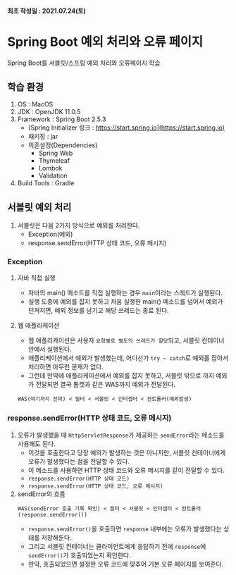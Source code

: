 #### 최초 작성일 : 2021.07.24(토)

# Spring Boot 예외 처리와 오류 페이지

Spring Boot를 서블릿/스프링 예외 처리와 오류페이지 학습

## 학습 환경

1. OS : MacOS
2. JDK : OpenJDK 11.0.5
3. Framework : Spring Boot 2.5.3
    - [Spring Initializer 링크 : https://start.spring.io](https://start.spring.io)
    - 패키징 : jar
    - 의존설정(Dependencies)
        - Spring Web
        - Thymeleaf
        - Lombok
        - Validation
4. Build Tools : Gradle

## 서블릿 예외 처리

1. 서블릿은 다음 2가지 방식으로 예외를 처리한다.
    - Exception(예외)
    - response.sendError(HTTP 상태 코드, 오류 메시지)

### Exception

1. 자바 직접 실행
    - 자바의 main() 메소드를 직접 실행하는 경우 `main`이라는 스레드가 실행된다.
    - 실행 도중에 예외를 잡지 못하고 처음 실행한 main() 메소드를 넘어서 예외가 던져지면, 예외 정보를 남기고 해당 쓰레드는 종료 된다.

2. 웹 애플리케이션
    - 웹 애플리케이션은 사용자 `요청별로 별도의 쓰레드가 할당`되고, 서블릿 컨테이너 안에서 실행된다.
    - 애플리케이션에서 예외가 발생했는데, 어디선가 `try ~ catch`로 예외를 잡아서 처리하면 아무런 문제가 없다.
    - 그런데 만약에 애플리케이션에서 예외를 잡지 못하고, 서블릿 밖으로 까지 예외가 전달되면 결국 톰캣과 같은 WAS까지 예외가 전달된다.
   ```text
   WAS(여기까지 전파) < 필터 < 서블릿 < 인터셉터 < 컨트롤러(예외발생)
   ```

### response.sendError(HTTP 상태 코드, 오류 메시지)

1. 오류가 발생했을 때 `HttpServletResponse`가 제공하는 `sendError`라는 메소드를 사용해도 된다.
    - 이것을 호출한다고 당장 예외가 발생하는 것은 아니지만, 서블릿 컨테이너에게 오류가 발생했다는 점을 전달할 수 있다.
    - 이 메소드를 사용하면 HTTP 상태 코드와 오류 메시지를 같이 전달할 수 있다.
    - `response.sendError(HTTP 상태 코드)`
    - `response.sendError(HTTP 상태 코드, 오류 메시지)`
2. sendError의 흐름
   ```text
   WAS(sendError 호출 기록 확인) < 필터 < 서블릿 < 인터셉터 < 컨트롤러(response.sendError())
   ```
    - `response.sendError()`을 호출하면 `response` 내부에는 오류가 발생했다는 상태를 저장해둔다.
    - 그리고 서블릿 컨테이너는 클라이언트에게 응답하기 전에 `response`에 `sendError()`가 호출되었는지 확인한다.
    - 만약, 호출되었으면 설정한 오류 코드에 맞추어 기본 오류 페이지를 보여준다.
   
